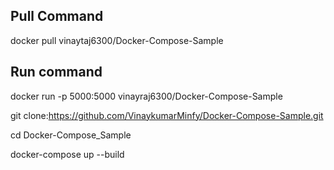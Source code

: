 ## Pull Command

docker pull vinaytaj6300/Docker-Compose-Sample

## Run command

docker run -p 5000:5000 vinayraj6300/Docker-Compose-Sample

git clone:https://github.com/VinaykumarMinfy/Docker-Compose-Sample.git

cd Docker-Compose_Sample

docker-compose up --build
